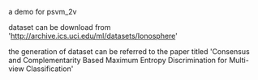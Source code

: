 a demo for psvm_2v

dataset can be download from 'http://archive.ics.uci.edu/ml/datasets/Ionosphere'

the generation of dataset can be referred to the paper titled 'Consensus and Complementarity Based Maximum Entropy Discrimination for Multi-view Classification'
